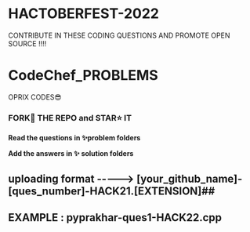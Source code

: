 # HACTOBERFEST-2022
CONTRIBUTE IN THESE  CODING QUESTIONS AND  PROMOTE OPEN SOURCE !!!! 
# CodeChef_PROBLEMS
OPRIX CODES😎

### FORK🔪 THE REPO and STAR⭐ IT ###

****Read the questions  in ✨problem folders****


****Add the answers  in ✨ solution folders****

## uploading format -----> [your_github_name]-[ques_number]-HACK21.[EXTENSION]##
## EXAMPLE : pyprakhar-ques1-HACK22.cpp ##



